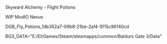 Skyward Alchemy - Flight Potions

WIP
ModIO
Nexus

DGB_Fly_Potions_1db352a7-09b8-21be-2af4-5f15c96140cd

BG3_DATA="E:/El/Games/Steam/steamapps/common/Baldurs Gate 3/Data"
